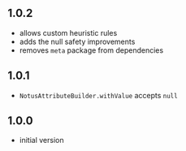 ## 1.0.2

* allows custom heuristic rules 
* adds the null safety improvements
* removes `meta` package from dependencies

## 1.0.1

* `NotusAttributeBuilder.withValue` accepts `null`

## 1.0.0

*  initial version
